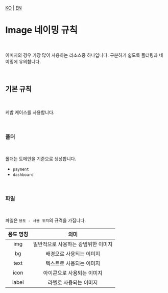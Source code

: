 [KO](./image_ko.md) | [EN](./image_en.md)

# Image 네이밍 규칙

<br>

이미지의 경우 가장 많이 사용하는 리소스중 하나입니다. 구분하기 쉽도록 폴더링과 네이밍에 유의합니다.

<br>

## 기본 규칙

<br>

케밥 케이스를 사용합니다.

<br>

### 폴더

<br>

폴더는 도메인을 기준으로 생성합니다.

-   `payment`
-   `dashboard`

<br>

### 파일

<br>

파일은 `용도 - 사용 위치`의 규격을 가집니다.

| 용도 명칭 |                의미                 |
| :-------: | :---------------------------------: |
|    img    | 일반적으로 사용하는 광범위한 이미지 |
|    bg     |      배경으로 사용되는 이미지       |
|   text    |      텍스트로 사용되는 이미지       |
|   icon    |     아이콘으로 사용되는 이미지      |
|   label   |       라벨로 사용되는 이미지        |
